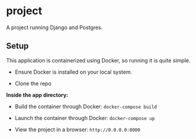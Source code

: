 # project
A project running Django and Postgres.
## Setup

This application is containerized using Docker, so running it is quite simple.

- Ensure Docker is installed on your local system.

- Clone the repo

**Inside the app directory:**
- Build the container through Docker: ```docker-compose build```

- Launch the container through Docker: ```docker-compose up```

- View the project in a browser: ```http://0.0.0.0:8000```
